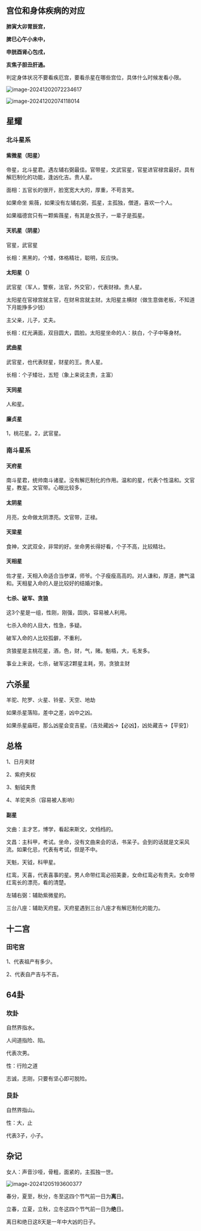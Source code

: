 

## 宫位和身体疾病的对应

**肺寅大卯胃辰宫，**

**脾巳心午小未中，**

**申胱酉肾心包戌，**

**亥焦子胆丑肝通。**

判定身体状况不要看疾厄宫，要看杀星在哪些宫位，具体什么时候发看小限。

<img src="./紫薇斗数-img/image-20241202072234617.jpg" alt="image-20241202072234617" />

![image-20241202074118014](./紫薇斗数-img/image-20241202074118014.jpg)

## 星耀

### 北斗星系

#### 紫微星（阳星）

帝星，北斗星君。遇左辅右弼最佳。官带星，文武官星，官星进官禄宫最好。具有解厄制化的功能，逢凶化吉。贵人星。

面相：五官长的很开，脸宽宽大大的，厚重，不苟言笑。

如果命坐 紫薇，如果没有左辅右弼，孤星，主孤独，僧道，喜欢一个人。

如果福德宫只有一颗紫薇星，有其是女孩子，一辈子是孤星。

#### 天机星（阴星）

官星，武官星

长相：黑黑的，个矮，体格精壮，聪明，反应快。

#### 太阳星（）

武官星（军人，警察，法官，外交官），代表财禄。贵人星。

太阳星在官禄宫就主官，在财帛宫就主财。太阳星主横财（做生意做老板，不知道下月能挣多少钱）

主父亲，儿子，丈夫。

长相：红光满面，双目圆大，圆脸。太阳星坐命的人：肤白，个子中等身材。

#### 武曲星

武官星，也代表财星，财星的王。贵人星。

长相：个子矮壮，五短（象上来说主贵，主富）

#### 天同星

人和星。

#### 廉贞星

1，桃花星。2，武官星。

### 南斗星系

#### 天府星

南斗星君，统帅南斗诸星。没有解厄制化的作用。温和的星，代表个性温和。文官星，教星。文官带。心眼比较多，

#### 太阴星

月亮，女命做太阴漂亮。文官带，正禄。

#### 天梁星

食神，文武双全，非常的好。坐命男长得好看，个子不高，比较精壮。 

#### 天相星

佐才星，天相入命适合当参谋，师爷。个子瘦瘦高高的。对人谦和，厚道，脾气温和。天相星入命的人是比较好的结婚对象。

#### 七杀、破军、贪狼

这3个星是一组，性刚，刚强，固执，容易被人利用。

七杀入命的人目大，性急，多疑。 

破军入命的人比较孤僻，不重利，

贪狼星是主桃花星，酒，色，财，气，赌。魁梧，大，毛发多。

事业上来说，七杀，破军这2颗星主耗，劳。贪狼主财

## 六杀星

羊驼、陀罗、火星、铃星、天空、地劫

如果杀星落陷，差中之差，凶中之凶。

如果杀星庙旺，那么凶星会变吉星。（吉处藏凶→【必凶】，凶处藏吉→【平安】）



## 总格

1、日月夹财

2、紫府夹权

3、魁钺夹贵

4、羊驼夹杀（容易被人影响）

#### 副星

文曲：主才艺，博学，看起来斯文，文绉绉的。

文昌：主科甲，考试。坐命，没有文曲来会的话，书呆子。会到的话就是文采风流。如果化忌，代表有考试，但是不中。

天魁，天钺，科甲星。

红鸾，天喜，代表喜事的星。男人命带红鸾必招美妻，女命红鸾必有贵夫。女命带红鸾长的漂亮，看的清楚。

左辅右弼：辅助紫微星的。

三台八座：辅助天府星。天府星遇到三台八座才有解厄制化的能力。







## 十二宫

### 田宅宫

1、代表祖产有多少。

2、代表自产吉与不吉。



## 64卦

### 坎卦

自然界指水。

人间道指险、陷。

代表次男。

性：行险之道

志诚，志刚，只要有坚心即可脱险。

### 艮卦

自然界指山。

性：大，止

代表3子，小子。





## 杂记

女人：声音沙哑，骨粗，面紧的，主孤独一世。

![image-20241205193600377](./紫薇斗数-img/image-20241205193600377.png)

春分，夏至，秋分，冬至这四个节气前一日为**离**日。

立春，立夏，立秋，立冬这四个节气前一日为**绝**日。

离日和绝日这8天是一年中大凶的日子。